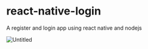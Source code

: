 # react-native-login
A register and login app using react native and nodejs

![Untitled](https://user-images.githubusercontent.com/8030614/93692003-0c17b300-faf6-11ea-91a4-6625e2224a7d.png)
